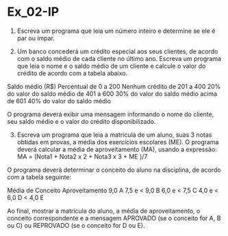 # Ex_02-IP
1. Escreva um programa que leia um número inteiro e determine se ele é par ou ímpar.

2. Um banco concederá um crédito especial aos seus clientes, de acordo com o saldo médio de cada
cliente no último ano. Escreva um programa que leia o nome e o saldo médio de um cliente e
calcule o valor do crédito de acordo com a tabela abaixo.

  Saldo médio (R$)      Percentual
  de 0 a 200            Nenhum crédito
  de 201 a 400          20% do valor do saldo médio
  de 401 a 600          30% do valor do saldo médio
  acima de 601          40% do valor do saldo médio

O programa deverá exibir uma mensagem informando o nome do cliente, seu saldo médio e o valor
do crédito disponibilizado.

3. Escreva um programa que leia a matrícula de um aluno, suas 3 notas obtidas em provas, a média
dos exercícios escolares (ME). O programa deverá calcular a média de aproveitamento (MA),
usando a expressão:
      MA = (Nota1 + Nota2 x 2 + Nota3 x 3 + ME )/7

O programa deverá determinar o conceito do aluno na disciplina, de acordo com a tabela seguinte:

   Média de         Conceito
Aproveitamento 
9,0                    A
7,5 e < 9,0            B
6,0 e < 7,5            C
4,0 e < 6,0            D
< 4,0                  E

Ao final, mostrar a matrícula do aluno, a média de aproveitamento, o conceito correspondente e a
mensagem APROVADO (se o conceito for A, B ou C) ou REPROVADO (se o conceito for D ou E).
